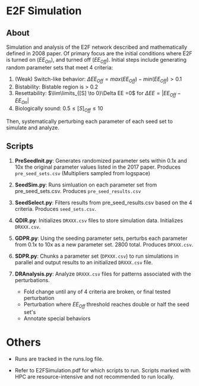 
# E2F Simulation

## About
Simulation and analysis of the E2F network described and mathematically defined in 2008 paper. Of primary focus are the initial conditions where E2F is turned on ($EE_{On}$), and turned off ($EE_{Off}$). Initial steps include generating random parameter sets that meet 4 criteria:
1. (Weak) Switch-like behavior: $\Delta EE_{Off} = max(EE_{Off}) -min(EE_{Off}) > 0.1$
2. Bistability: Bistable region is > 0.2
3. Resettability: $\lim\limits_{[S] \to 0}\Delta EE =0$ for $\Delta EE=|EE_{Off} - EE_{On}|$
4. Biologically sound: $0.5\leq [S]_{Off}\leq10$

Then, systematically perturbing each parameter of each seed set to simulate and analyze.

## Scripts

1. **PreSeedInit.py**: Generates randomized parameter sets within 0.1x and 10x the original parameter values listed in the 2017 paper. Produces `pre_seed_sets.csv` (Multipliers sampled from logspace)

2. **SeedSim.py**: Runs simluation on each parameter set from pre_seed_sets.csv. Produces `pre_seed_results.csv`

3. **SeedSelect.py**: Filters results from pre_seed_results.csv based on the 4 criteria. Produces `seed_sets.csv`.

4. **QDIR.py**: Initializes `DRXXX.csv` files to store simulation data. Initializes `DRXXX.csv`.

5. **GDPR.py**: Using the seeding parameter sets, perturbs each parameter from 0.1x to 10x as a new parameter set. 2800 total. Produces `DPXXX.csv`.

6. **SDPR.py**: Chunks a parameter set (`DPXXX.csv`) to run simulations in parallel and output results to an initialized `DRXXX.csv` file.

7. **DRAnalysis.py**: Analyze `DRXXX.csv` files for patterns associated with the perturbations. 
	* Fold change until any of 4 criteria are broken, or final tested perturbation
	* Perturbation where $EE_{Off}$ threshold reaches double or half the seed set's
	* Annotate special behaviors

# Others
* Runs are tracked in the runs.log file.

* Refer to E2FSimulation.pdf for which scripts to run. Scripts marked with HPC are resource-intensive and not recommended to run locally.
